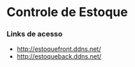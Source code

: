 # Controle de Estoque
### Links de acesso
- http://estoquefront.ddns.net/
- http://estoqueback.ddns.net/
